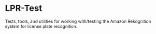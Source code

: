 # LPR-Test

Tests, tools, and utilities for working with/testing the Amazon Rekognition system for license plate recognition.
